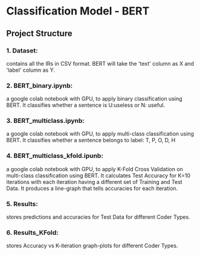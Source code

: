 # Classification Model - BERT

## Project Structure
### 1. Dataset: 
contains all the IRs in CSV format. BERT will take the 'text' column as X and 'label' column as Y.
### 2. BERT_binary.ipynb:
a google colab notebook with GPU, to apply binary classification using BERT. It classifies whether a sentence is U:useless or N: useful.
### 3. BERT_multiclass.ipynb: 
a google colab notebook with GPU, to apply multi-class classification using BERT. It classifies whether a sentence belongs to label: T, P, O, D, H
### 4. BERT_multiclass_kfold.ipunb: 
a google colab notebook with GPU, to apply K-Fold Cross Validation on multi-class classification using BERT. It calculates Test Accuracy for K=10 iterations with each iteration having a different set of Training and Test Data. It produces a line-graph that tells accuracies for each iteration.
### 5. Results: 
stores predictions and accuracies for Test Data for different Coder Types.
### 6. Results_KFold: 
stores Accuracy vs K-iteration graph-plots for different Coder Types.

